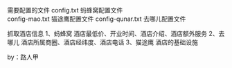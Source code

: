 需要配置的文件
	config.txt              蚂蜂窝配置文件  
	config-mao.txt			猫途鹰配置文件
	config-qunar.txt		去哪儿配置文件

抓取酒店信息
1、蚂蜂窝
	酒店最低价、开业时间、酒店介绍、酒店额外服务
2、去哪儿
	酒店所属商圈、酒店经纬度、酒店电话
3、猫途鹰
	酒店的基础设施
	
	
by：路人甲